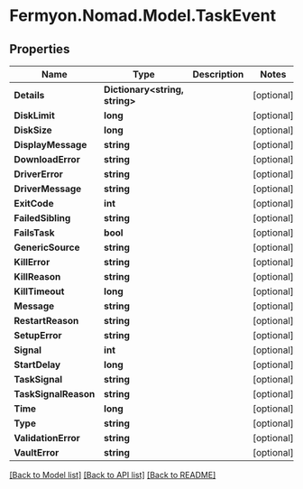 # Fermyon.Nomad.Model.TaskEvent

## Properties

Name | Type | Description | Notes
------------ | ------------- | ------------- | -------------
**Details** | **Dictionary&lt;string, string&gt;** |  | [optional] 
**DiskLimit** | **long** |  | [optional] 
**DiskSize** | **long** |  | [optional] 
**DisplayMessage** | **string** |  | [optional] 
**DownloadError** | **string** |  | [optional] 
**DriverError** | **string** |  | [optional] 
**DriverMessage** | **string** |  | [optional] 
**ExitCode** | **int** |  | [optional] 
**FailedSibling** | **string** |  | [optional] 
**FailsTask** | **bool** |  | [optional] 
**GenericSource** | **string** |  | [optional] 
**KillError** | **string** |  | [optional] 
**KillReason** | **string** |  | [optional] 
**KillTimeout** | **long** |  | [optional] 
**Message** | **string** |  | [optional] 
**RestartReason** | **string** |  | [optional] 
**SetupError** | **string** |  | [optional] 
**Signal** | **int** |  | [optional] 
**StartDelay** | **long** |  | [optional] 
**TaskSignal** | **string** |  | [optional] 
**TaskSignalReason** | **string** |  | [optional] 
**Time** | **long** |  | [optional] 
**Type** | **string** |  | [optional] 
**ValidationError** | **string** |  | [optional] 
**VaultError** | **string** |  | [optional] 

[[Back to Model list]](../README.md#documentation-for-models) [[Back to API list]](../README.md#documentation-for-api-endpoints) [[Back to README]](../README.md)

